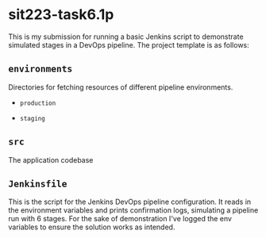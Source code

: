# sit223-task6.1p

This is my submission for running a basic Jenkins script to demonstrate simulated stages in a DevOps pipeline. The project template is as follows:

## `environments`

Directories for fetching resources of different pipeline environments.

- `production`

- `staging`

## `src`

The application codebase

## `Jenkinsfile`

This is the script for the Jenkins DevOps pipeline configuration. It reads in the environment variables and prints confirmation logs, simulating a pipeline run with 6 stages. For the sake of demonstration I've logged the env variables to ensure the solution works as intended.
